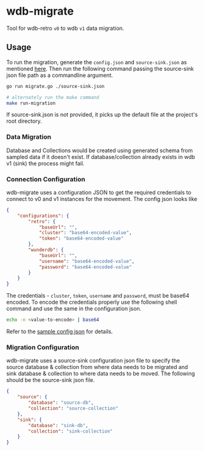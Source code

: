 # wdb-migrate

Tool for wdb-retro `v0` to wdb `v1` data migration.

## Usage

To run the migration, generate the `config.json` and `source-sink.json` as mentioned [here](#connection-configuration). Then run the following command passing the source-sink json file path as a commandline argument.

```sh
go run migrate.go ./source-sink.json

# alternately run the make command
make run-migration
```

If source-sink.json is not provided, it picks up the default file at the project's root directory.

### Data Migration
<!-- 
Currently only data migration between pre-existing database is supported. So it is a prerequisite that the Database must exist in v1. Refer to [the issue `#1`](https://github.com/TanmoySG/wdb-migrate/issues/1) for more details on setting up the prerequisites. -->

Database and Collections would be created using generated schema from sampled data if it doesn't exist. If database/collection already exists in wdb v1 (sink) the process might fail.

### Connection Configuration

wdb-migrate uses a configuration JSON to get the required credentials to connect to v0 and v1 instances for the movement. The config json looks like

```json
{
    "configurations": {
        "retro": {
            "baseUrl": "",
            "cluster": "base64-encoded-value",
            "token": "base64-encoded-value"
        },
        "wunderdb": {
            "baseUrl": "",
            "username": "base64-encoded-value",
            "password": "base64-encoded-value"
        }
    }
}
```

The credentials - `cluster`, `token`, `username` and `password`, must be base64 encoded. To encode the credentials properly use the following shell command and use the same in the configuration json.

```sh
echo -n <value-to-encode> | base64
```

Refer to the [sample config json](./scripts/sample.config.json) for details.

### Migration Configuration

wdb-migrate uses a source-sink configuration json file to specify the source database & collection from where data needs to be migrated and sink database & collection to where data needs to be moved. The following should be the source-sink json file.

```json
{
    "source": {
        "database": "source-db",
        "collection": "source-collection"
    },
    "sink": {
        "database": "sink-db",
        "collection": "sink-collection"
    }
}
```
